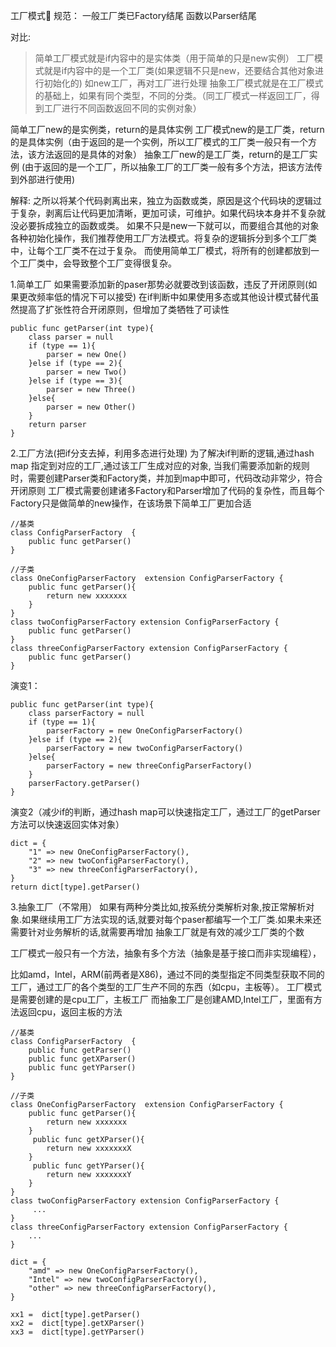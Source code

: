 工厂模式
规范：
    一般工厂类已Factory结尾
    函数以Parser结尾

对比:
>简单工厂模式就是if内容中的是实体类（用于简单的只是new实例）
>工厂模式就是if内容中的是一个工厂类(如果逻辑不只是new，还要结合其他对象进行初始化的) 如new工厂，再对工厂进行处理
>抽象工厂模式就是在工厂模式的基础上，如果有同个类型，不同的分类。（同工厂模式一样返回工厂，得到工厂进行不同函数返回不同的实例对象）

简单工厂new的是实例类，return的是具体实例
工厂模式new的是工厂类，return的是具体实例（由于返回的是一个实例，所以工厂模式的工厂类一般只有一个方法，该方法返回的是具体的对象）
抽象工厂new的是工厂类，return的是工厂实例 (由于返回的是一个工厂，所以抽象工厂的工厂类一般有多个方法，把该方法传到外部进行使用)



解释:
之所以将某个代码剥离出来，独立为函数或类，原因是这个代码块的逻辑过于复杂，剥离后让代码更加清晰，更加可读，可维护。如果代码块本身并不复杂就没必要拆成独立的函数或类。
如果不只是new一下就可以，而要组合其他的对象各种初始化操作，我们推荐使用工厂方法模式。将复杂的逻辑拆分到多个工厂类中，让每个工厂类不在过于复杂。
而使用简单工厂模式，将所有的创建都放到一个工厂类中，会导致整个工厂变得很复杂。


1.简单工厂
如果需要添加新的paser那势必就要改到该函数，违反了开闭原则(如果更改频率低的情况下可以接受)
    在if判断中如果使用多态或其他设计模式替代虽然提高了扩张性符合开闭原则，但增加了类牺牲了可读性
    
```
public func getParser(int type){
    class parser = null
    if (type == 1){
        parser = new One()
    }else if (type == 2){
        parser = new Two()
    }else if (type == 3){
        parser = new Three()
    }else{
        parser = new Other()
    }
    return parser
}

```

2.工厂方法(把if分支去掉，利用多态进行处理)
    为了解决if判断的逻辑,通过hash map 指定到对应的工厂,通过该工厂生成对应的对象,
    当我们需要添加新的规则时，需要创建Parser类和Factory类，并加到map中即可，代码改动非常少，符合开闭原则
    工厂模式需要创建诸多Factory和Parser增加了代码的复杂性，而且每个Factory只是做简单的new操作，在该场景下简单工厂更加合适
```
//基类
class ConfigParserFactory  {
    public func getParser()
}

//子类
class OneConfigParserFactory  extension ConfigParserFactory {
    public func getParser(){
        return new xxxxxxx
    }
}
class twoConfigParserFactory extension ConfigParserFactory {
    public func getParser()
}
class threeConfigParserFactory extension ConfigParserFactory {
    public func getParser()
}
```
演变1：
```
public func getParser(int type){
    class parserFactory = null
    if (type == 1){
        parserFactory = new OneConfigParserFactory()
    }else if (type == 2){
        parserFactory = new twoConfigParserFactory()
    }else{
        parserFactory = new threeConfigParserFactory()
    }
    parserFactory.getParser()
}
```
演变2（减少if的判断，通过hash map可以快速指定工厂，通过工厂的getParser方法可以快速返回实体对象）
```
dict = {
    "1" => new OneConfigParserFactory(),
    "2" => new twoConfigParserFactory(),
    "3" => new threeConfigParserFactory(),
}
return dict[type].getParser()
```

3.抽象工厂（不常用）
如果有两种分类比如,按系统分类解析对象,按正常解析对象.如果继续用工厂方法实现的话,就要对每个paser都编写一个工厂类.如果未来还需要针对业务解析的话,就需要再增加
抽象工厂就是有效的减少工厂类的个数

工厂模式一般只有一个方法，抽象有多个方法（抽象是基于接口而非实现编程），

比如amd，Intel，ARM(前两者是X86)，通过不同的类型指定不同类型获取不同的工厂，通过工厂的各个类型的工厂生产不同的东西（如cpu，主板等）。
工厂模式是需要创建的是cpu工厂，主板工厂
而抽象工厂是创建AMD,Intel工厂，里面有方法返回cpu，返回主板的方法
```
//基类
class ConfigParserFactory  {
    public func getParser()
    public func getXParser()
    public func getYParser()
}

//子类
class OneConfigParserFactory  extension ConfigParserFactory {
    public func getParser(){
        return new xxxxxxx
    }
     public func getXParser(){
        return new xxxxxxxX
    }
     public func getYParser(){
        return new xxxxxxxY
    }
}
class twoConfigParserFactory extension ConfigParserFactory {
     ...
}
class threeConfigParserFactory extension ConfigParserFactory {
    ...
}

dict = {
    "amd" => new OneConfigParserFactory(),
    "Intel" => new twoConfigParserFactory(),
    "other" => new threeConfigParserFactory(),
}

xx1 =  dict[type].getParser()
xx2 =  dict[type].getXParser()
xx3 =  dict[type].getYParser()
```